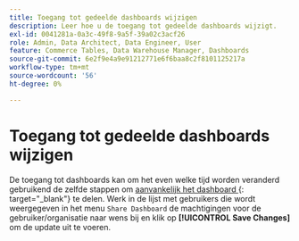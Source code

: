 ```yaml
---
title: Toegang tot gedeelde dashboards wijzigen
description: Leer hoe u de toegang tot gedeelde dashboards wijzigt.
exl-id: 0041281a-0a3c-49f8-9a5f-39a02c3acf26
role: Admin, Data Architect, Data Engineer, User
feature: Commerce Tables, Data Warehouse Manager, Dashboards
source-git-commit: 6e2f9e4a9e91212771e6f6baa8c2f8101125217a
workflow-type: tm+mt
source-wordcount: '56'
ht-degree: 0%

---
```


# Toegang tot gedeelde dashboards wijzigen

De toegang tot dashboards kan om het even welke tijd worden veranderd gebruikend de zelfde stappen om [ aanvankelijk het dashboard ](../../data-user/dashboards/share-dashboard-with-users.md){: target="_blank"} te delen. Werk in de lijst met gebruikers die wordt weergegeven in het menu `Share Dashboard` de machtigingen voor de gebruiker/organisatie naar wens bij en klik op **[!UICONTROL Save Changes]** om de update uit te voeren.
